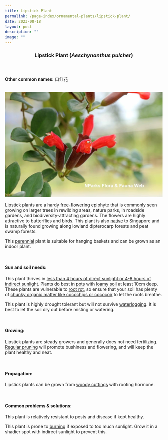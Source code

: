 ```yaml
---
title: Lipstick Plant
permalink: /page-index/ornamental-plants/lipstick-plant/
date: 2023-08-18
layout: post
description: ""
image: ""
---
```

<header> 
	<h3>Lipstick Plant (<em>Aeschynanthus pulcher</em>)</h3> 
</header>

<section>
	<p><strong>Other common names:</strong> 口红花 </p>
	<br>
</section>
 
<section>
	<img title="Photo by Flora and Fauna Web." src="/images/Plants/lipstickplant_ffw.jfif">
	<p>Lipstick plants are a hardy <a href="/learn-more-about-gardening/glossary/#f">free-flowering</a> epiphyte that is commonly seen growing on larger trees in rewilding areas, nature parks, in roadside gardens, and biodiversity-attracting gardens. The flowers are highly attractive to butterflies and birds. This plant is also <a href="/page-index/glossary/native-plants/">native</a> to Singapore and is naturally found growing along lowland dipterocarp forests and peat swamp forests.</p>
	<p>This <a href="/learn-more-about-gardening/glossary/#p">perennial</a> plant is suitable for hanging baskets and can be grown as an indoor plant.</p>
	 <br> 
</section> 
 
<section> 
  <h4>Sun and soil needs:</h4> 
  <p>This plant thrives in <a href="/page-index/horticulture-techniques/gauging-light/">less than 4 hours of direct sunlight or 4-8 hours of indirect sunlight</a>. Plants  do best in <a href="/page-index/horticulture-techniques/planting-in-containers/">pots</a> with <a href="/page-index/horticulture-techniques/soil/">loamy soil</a><a> at least 10cm deep</a>. These plants are vulnerable to <a href="/page-index/plant-problems/root-rot/">root rot</a>, so ensure that your soil has plenty of <a href="/page-index/horticulture-techniques/soil-amendments/">chunky organic matter like cocochips or cococoir</a> to let the roots breathe.</p>
	<p>This plant is highly drought tolerant but will not survive <a href="/page-index/plant-problems/waterlogging/">waterlogging</a>. It is best to let the soil dry out before misting or watering.</p> 
	<br>
</section>

<section> 
  <h4>Growing:</h4> 
	<p>Lipstick plants are steady growers and generally does not need fertilizing. <a href="/page-index/horticulture-techniques/pruning/">Regular pruning</a> will promote bushiness and flowering, and will keep the plant healthy and neat. </p> 
	<br> 
</section> 

<section> 
  <h4>Propagation:</h4> 
	<p>Lipstick plants can be grown from <a href="/page-index/horticulture-techniques/propagating-by-cuttings/">woody cuttings</a> with rooting hormone.</p> 
	<br> 
</section> 
 
<section> 
  <h4>Common problems &amp; solutions:</h4> 
	<p>This plant is relatively resistant to pests and disease if kept healthy.</p>
	<p>This plant is prone to <a href="/page-index/plant-problems/sunburn/">burning</a> if exposed to too much sunlight. Grow it in a shadier spot with indirect sunlight to prevent this.</p>
	<br> 
</section>